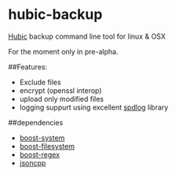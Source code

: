 # hubic-backup

[Hubic](http://hubic.com) backup command line tool for linux & OSX

For the moment only in pre-alpha.

##Features:

* Exclude files
* encrypt (openssl interop)
* upload only modified files
* logging suppurt using excellent [spdlog](https://github.com/gabime/spdlog) library


##dependencies

* [boost-system](http://www.boost.org/doc/libs/1_55_0/libs/system/doc/index.html)
* [boost-filesystem](http://www.boost.org/doc/libs/1_57_0/libs/filesystem/doc/index.htm)
* [boost-regex](http://www.boost.org/doc/libs/1_57_0/libs/regex/doc/html/index.html)
* [jsoncpp](http://open-source-parsers.github.io/jsoncpp-docs/doxygen/index.html)
